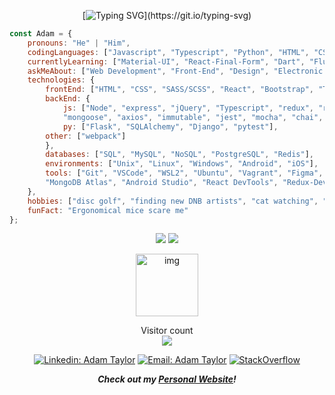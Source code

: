<div align="center">

[![Typing SVG](https://readme-typing-svg.herokuapp.com?center=true&color=54b5d2&lines=Hi,+My+name+is+Adam+Taylor.;I+am+a+Front-End+Web+Developer.)](https://git.io/typing-svg)

</div>

```javascript
const Adam = {
    pronouns: "He" | "Him",
    codingLanguages: ["Javascript", "Typescript", "Python", "HTML", "CSS", "SQL", "C"],
    currentlyLearning: ["Material-UI", "React-Final-Form", "Dart", "Flutter"],
    askMeAbout: ["Web Development", "Front-End", "Design", "Electronic Music", "MMOs"],
    technologies: {
        frontEnd: ["HTML", "CSS", "SASS/SCSS", "React", "Bootstrap", "Tailwind"],
        backEnd: {
            js: ["Node", "express", "jQuery", "Typescript", "redux", "rtk", "react-redux", "react-router", "react-router-dom",
            "mongoose", "axios", "immutable", "jest", "mocha", "chai", "sinon", "enzyme"],
            py: ["Flask", "SQLAlchemy", "Django", "pytest"],
	    other: ["webpack"]
        },
        databases: ["SQL", "MySQL", "NoSQL", "PostgreSQL", "Redis"],
        environments: ["Unix", "Linux", "Windows", "Android", "iOS"],
        tools: ["Git", "VSCode", "WSL2", "Ubuntu", "Vagrant", "Figma", "Postman", "DBeaver",
        "MongoDB Atlas", "Android Studio", "React DevTools", "Redux-DevTools"]
    },
    hobbies: ["disc golf", "finding new DNB artists", "cat watching", "playing idle/mmo games"],
    funFact: "Ergonomical mice scare me"
};
```
  
<div align="center">
    <img src="https://github-readme-stats.vercel.app/api?username=tayloradam1999&show_icons=true&theme=react" 
    style="max-width: 75% important!;">
    <img src="https://github-readme-stats.vercel.app/api/top-langs/?username=tayloradam1999&langs_count=8&theme=react&layout=compact&exclude_repo=holbertonschool-web_back_end,holbertonschool-zero_day,your_first_code,holbertonschool-low_level_programming,holbertonschool-web_front_end">
</div>

<p align="center">
    <img src="https://github.githubassets.com/images/mona-loading-default.gif" alt="img" class="center" align="center" width="100px">
</p>
  
<p align="center"> 
  Visitor count<br>
  <img src="https://profile-counter.glitch.me/tayloradam1999/count.svg" />
</p>

<div align="center">

[![Linkedin: Adam Taylor](https://img.shields.io/badge/-tayloradam1999-blue?style=flat-square&logo=Linkedin&logoColor=white&link=https://www.linkedin.com/in/tayloradam1999/)](https://www.linkedin.com/in/tayloradam1999/)
[![Email: Adam Taylor](https://img.shields.io/badge/-tayloradam1999@gmail-red?style=flat-square&logo=Gmail&logoColor=white&link=https://mail.google.com/mail/u/1/#inbox)]()
[![StackOverflow](https://img.shields.io/badge/-tayloradam1999-FE7A16?style=flat-square&logo=StackOverflow&logoColor=white&link=https://stackoverflow.com/users/14459358/adam-taylor)](https://stackoverflow.com/users/14459358/adam-taylor)

</div>
  
<div align="center">
<em><b>Check out my <a href="https://tayloradam1999.github.io/">Personal Website</a>!</b></em>
</div>